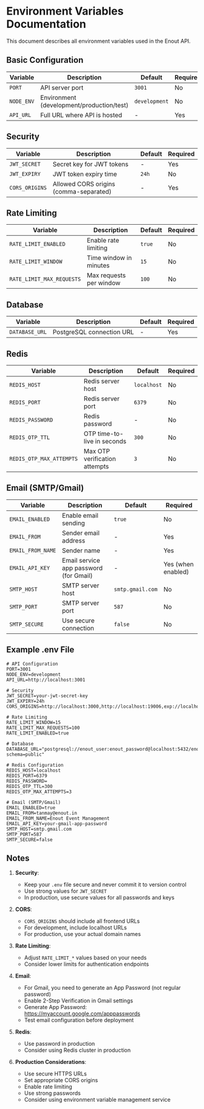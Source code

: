 # Environment Variables Documentation

This document describes all environment variables used in the Enout API.

## Basic Configuration

| Variable | Description | Default | Required |
|----------|-------------|---------|----------|
| `PORT` | API server port | `3001` | No |
| `NODE_ENV` | Environment (development/production/test) | `development` | No |
| `API_URL` | Full URL where API is hosted | - | Yes |

## Security

| Variable | Description | Default | Required |
|----------|-------------|---------|----------|
| `JWT_SECRET` | Secret key for JWT tokens | - | Yes |
| `JWT_EXPIRY` | JWT token expiry time | `24h` | No |
| `CORS_ORIGINS` | Allowed CORS origins (comma-separated) | - | Yes |

## Rate Limiting

| Variable | Description | Default | Required |
|----------|-------------|---------|----------|
| `RATE_LIMIT_ENABLED` | Enable rate limiting | `true` | No |
| `RATE_LIMIT_WINDOW` | Time window in minutes | `15` | No |
| `RATE_LIMIT_MAX_REQUESTS` | Max requests per window | `100` | No |

## Database

| Variable | Description | Default | Required |
|----------|-------------|---------|----------|
| `DATABASE_URL` | PostgreSQL connection URL | - | Yes |

## Redis

| Variable | Description | Default | Required |
|----------|-------------|---------|----------|
| `REDIS_HOST` | Redis server host | `localhost` | No |
| `REDIS_PORT` | Redis server port | `6379` | No |
| `REDIS_PASSWORD` | Redis password | - | No |
| `REDIS_OTP_TTL` | OTP time-to-live in seconds | `300` | No |
| `REDIS_OTP_MAX_ATTEMPTS` | Max OTP verification attempts | `3` | No |

## Email (SMTP/Gmail)

| Variable | Description | Default | Required |
|----------|-------------|---------|----------|
| `EMAIL_ENABLED` | Enable email sending | `true` | No |
| `EMAIL_FROM` | Sender email address | - | Yes |
| `EMAIL_FROM_NAME` | Sender name | - | Yes |
| `EMAIL_API_KEY` | Email service app password (for Gmail) | - | Yes (when enabled) |
| `SMTP_HOST` | SMTP server host | `smtp.gmail.com` | No |
| `SMTP_PORT` | SMTP server port | `587` | No |
| `SMTP_SECURE` | Use secure connection | `false` | No |

## Example .env File

```env
# API Configuration
PORT=3001
NODE_ENV=development
API_URL=http://localhost:3001

# Security
JWT_SECRET=your-jwt-secret-key
JWT_EXPIRY=24h
CORS_ORIGINS=http://localhost:3000,http://localhost:19006,exp://localhost:19000

# Rate Limiting
RATE_LIMIT_WINDOW=15
RATE_LIMIT_MAX_REQUESTS=100
RATE_LIMIT_ENABLED=true

# Database
DATABASE_URL="postgresql://enout_user:enout_password@localhost:5432/enout_local?schema=public"

# Redis Configuration
REDIS_HOST=localhost
REDIS_PORT=6379
REDIS_PASSWORD=
REDIS_OTP_TTL=300
REDIS_OTP_MAX_ATTEMPTS=3

# Email (SMTP/Gmail)
EMAIL_ENABLED=true
EMAIL_FROM=tanmay@enout.in
EMAIL_FROM_NAME=Enout Event Management
EMAIL_API_KEY=your-gmail-app-password
SMTP_HOST=smtp.gmail.com
SMTP_PORT=587
SMTP_SECURE=false
```

## Notes

1. **Security**:
   - Keep your `.env` file secure and never commit it to version control
   - Use strong values for `JWT_SECRET`
   - In production, use secure values for all passwords and keys

2. **CORS**:
   - `CORS_ORIGINS` should include all frontend URLs
   - For development, include localhost URLs
   - For production, use your actual domain names

3. **Rate Limiting**:
   - Adjust `RATE_LIMIT_*` values based on your needs
   - Consider lower limits for authentication endpoints

4. **Email**:
   - For Gmail, you need to generate an App Password (not regular password)
   - Enable 2-Step Verification in Gmail settings
   - Generate App Password: https://myaccount.google.com/apppasswords
   - Test email configuration before deployment

5. **Redis**:
   - Use password in production
   - Consider using Redis cluster in production

6. **Production Considerations**:
   - Use secure HTTPS URLs
   - Set appropriate CORS origins
   - Enable rate limiting
   - Use strong passwords
   - Consider using environment variable management service
